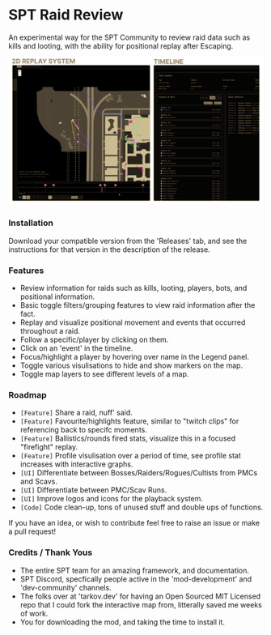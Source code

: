 # SPT Raid Review

An experimental way for the SPT Community to review raid data such as kills and looting, with the ability for positional replay after Escaping.

![test](/Examples/preview_0.0.1.png)

### Installation
Download your compatible version from the 'Releases' tab, and see the instructions for that version in the description of the release.

### Features
- Review information for raids such as kills, looting, players, bots, and positional information.
- Basic toggle filters/grouping features to view raid information after the fact.
- Replay and visualize positional movement and events that occurred throughout a raid.
- Follow a specific/player by clicking on them.
- Click on an 'event' in the timeline.
- Focus/highlight a player by hovering over name in the Legend panel.
- Toggle various visulisations to hide and show markers on the map.
- Toggle map layers to see different levels of a map.

### Roadmap
- `[Feature]` Share a raid, nuff' said.
- `[Feature]` Favourite/highlights feature, similar to "twitch clips" for referencing back to specifc moments.
- `[Feature]` Ballistics/rounds fired stats, visualize this in a focused "firefight" replay.
- `[Feature]` Profile visulisation over a period of time, see profile stat increases with interactive graphs.
- `[UI]` Differentiate between Bosses/Raiders/Rogues/Cultists from PMCs and Scavs.
- `[UI]` Differentiate between PMC/Scav Runs.
- `[UI]` Improve logos and icons for the playback system.
- `[Code]` Code clean-up, tons of unused stuff and double ups of functions.

If you have an idea, or wish to contribute feel free to raise an issue or make a pull request!


### Credits / Thank Yous
- The entire SPT team for an amazing framework, and documentation.
- SPT Discord, specfically people active in the 'mod-development' and 'dev-community' channels.
- The folks over at 'tarkov.dev' for having an Open Sourced MIT Licensed repo that I could fork the interactive map from, litterally saved me weeks of work.
- You for downloading the mod, and taking the time to install it.
